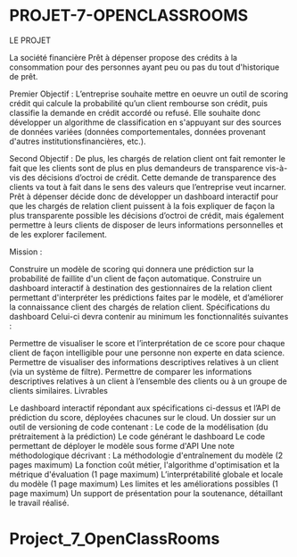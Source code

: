 # PROJET-7-OPENCLASSROOMS

LE PROJET

La société financière Prêt à dépenser propose des crédits à la consommation pour des personnes ayant peu ou pas du tout d'historique de prêt.

Premier Objectif :
L’entreprise souhaite mettre en oeuvre un outil de scoring crédit qui calcule la probabilité qu’un client rembourse son crédit, puis classifie la demande en crédit accordé ou refusé. Elle souhaite donc développer un algorithme de classification en s'appuyant sur des sources de données variées (données comportementales, données provenant d'autres institutionsfinancières, etc.).

Second Objectif :
De plus, les chargés de relation client ont fait remonter le fait que les clients sont de plus en plus demandeurs de transparence vis-à-vis des décisions d’octroi de crédit. Cette demande de transparence des clients va tout à fait dans le sens des valeurs que l’entreprise veut incarner. Prêt à dépenser décide donc de développer un dashboard interactif pour que les chargés de relation client puissent à la fois expliquer de façon la plus transparente possible les décisions d’octroi de crédit, mais également permettre à leurs clients de disposer de leurs informations personnelles et de les explorer facilement.

Mission :

Construire un modèle de scoring qui donnera une prédiction sur la probabilité de faillite d'un client de façon automatique.
Construire un dashboard interactif à destination des gestionnaires de la relation client permettant d'interpréter les prédictions faites par le modèle, et d’améliorer la connaissance client des chargés de relation client.
Spécifications du dashboard Celui-ci devra contenir au minimum les fonctionnalités suivantes :

Permettre de visualiser le score et l’interprétation de ce score pour chaque client de façon intelligible pour une personne non experte en data science.
Permettre de visualiser des informations descriptives relatives à un client (via un système de filtre).
Permettre de comparer les informations descriptives relatives à un client à l’ensemble des clients ou à un groupe de clients similaires.
Livrables

Le dashboard interactif répondant aux spécifications ci-dessus et l’API de prédiction du score, déployées chacunes sur le cloud.
Un dossier sur un outil de versioning de code contenant :
Le code de la modélisation (du prétraitement à la prédiction)
Le code générant le dashboard
Le code permettant de déployer le modèle sous forme d'API
Une note méthodologique décrivant :
La méthodologie d'entraînement du modèle (2 pages maximum)
La fonction coût métier, l'algorithme d'optimisation et la métrique d'évaluation (1 page maximum)
L’interprétabilité globale et locale du modèle (1 page maximum)
Les limites et les améliorations possibles (1 page maximum)
Un support de présentation pour la soutenance, détaillant le travail réalisé.
# Project_7_OpenClassRooms
